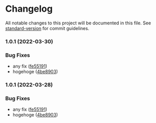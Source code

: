 # Changelog

All notable changes to this project will be documented in this file. See [standard-version](https://github.com/conventional-changelog/standard-version) for commit guidelines.

### 1.0.1 (2022-03-30)


### Bug Fixes

* any fix ([fe55191](https://github.com/tom-256/nx-poc/commit/fe55191bc33f6f42455b17dc189bb46e9f7b5154))
* hogehoge ([4be8903](https://github.com/tom-256/nx-poc/commit/4be890317fa392e456e71172731a5f43dab67702))

### 1.0.1 (2022-03-28)


### Bug Fixes

* any fix ([fe55191](https://github.com/tom-256/nx-express/commit/fe55191bc33f6f42455b17dc189bb46e9f7b5154))
* hogehoge ([4be8903](https://github.com/tom-256/nx-express/commit/4be890317fa392e456e71172731a5f43dab67702))
